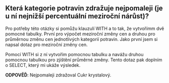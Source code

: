 ## Která kategorie potravin zdražuje nejpomaleji (je u ní nejnižší percentuální meziroční nárůst)?

Pro potřeby této otázky si pomůžu klauzulí WITH a to tak, že vytvořímm dvě pomocné tabulky. První pro výpočet meziroční změny cen a druhou pro průměrnou změnu cen jednotlivých kategorií potravin.
Jako první jsem si napsal dotaz pro meziroční změny cen.

Pomocí WITH si z ní vytvořím pomocnou tabulku a navážu druhou pomocnou tabulkou pro zjištění průměrné změny. Tento dotaz pak doplním o SELECT, který mi ukáže výsledek.

**ODPOVĚĎ**: Nejpomaleji zdražoval Cukr krystalový.
